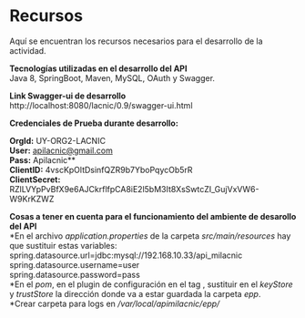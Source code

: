 # Recursos

Aquí se encuentran los recursos necesarios para el desarrollo de la actividad.

**Tecnologías utilizadas en el desarrollo del API**  
Java 8, SpringBoot, Maven, MySQL, OAuth y Swagger.  

**Link Swagger-ui de desarrollo**  
http://localhost:8080/lacnic/0.9/swagger-ui.html  

**Credenciales de Prueba durante desarrollo:**

**OrgId:** UY-ORG2-LACNIC  
**User:** apilacnic@gmail.com   
**Pass:** Apilacnic**  
**ClientID:** 4vscKpOltDsinfQZR9b7YboPqycOb5rR   
**ClientSecret:** RZlLVYpPvBfX9e6AJCkrflfpCA8iE2l5bM3It8XsSwtcZI_GujVxVW6-W9KrKZWZ  

**Cosas a tener en cuenta para el funcionamiento del ambiente de desarollo del API**  
*En el archivo *application.properties* de la carpeta *src/main/resources* hay que sustituir estas variables:  
spring.datasource.url=jdbc:mysql://192.168.10.33/api_milacnic   
spring.datasource.username=user   
spring.datasource.password=pass  
*En el *pom*, en el plugin de configuración en el tag *<jvmArguments>*, sustituir en el *keyStore* y *trustStore* la dirección donde va a estar guardada la carpeta *epp*.  
*Crear carpeta para logs en */var/local/apimilacnic/epp/*  

